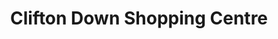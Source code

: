 ---
title: "Clifton Down Shopping Centre"
url: /bristol/clifton-down-shopping-centre/
shop: Einkaufszentrum
---